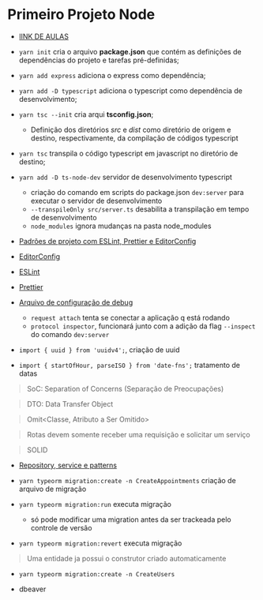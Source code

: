 # Primeiro Projeto Node

- [lINK DE AULAS](https://app.rocketseat.com.br/node/nivel-02/)

- `yarn init` cria o arquivo **package.json** que contém as definições de dependências do projeto e tarefas pré-definidas;
- `yarn add express` adiciona o express como dependência;
- `yarn add -D typescript` adiciona o typescript como dependência de desenvolvimento;
- `yarn tsc --init` cria arqui **tsconfig.json**;

  - Definição dos diretórios _src_ e _dist_ como diretório de origem e destino, respectivamente, da compilação de códigos typescript

- `yarn tsc` transpila o código typescript em javascript no diretório de destino;
- `yarn add -D ts-node-dev` servidor de desenvolvimento typescript

  - criação do comando em scripts do package.json `dev:server` para executar o servidor de desenvolvimento
  - `--transpileOnly src/server.ts` desabilita a transpilação em tempo de desenvolvimento
  - `node_modules` ignora mudanças na pasta node_modules

- [Padrões de projeto com ESLint, Prettier e EditorConfig](https://www.notion.so/Padr-es-de-projeto-com-ESLint-Prettier-e-EditorConfig-0b57b47a24724c859c0cf226aa0cc3a7)
- [EditorConfig](https://www.notion.so/EditorConfig-5f494ae4b47248c1b16681ff74d6766c)
- [ESLint](https://www.notion.so/ESLint-7e455a7ac78b424892329ee064feaf99)
- [Prettier](https://www.notion.so/Prettier-e2c6a3ec188c4cce8890a3e16a0d6425)

- [Arquivo de configuração de debug](.vscode\launch.json)

  - `request attach` tenta se conectar a aplicação q está rodando
  - `protocol inspector`, funcionará junto com a adição da flag `--inspect` do comando `dev:server`

- `import { uuid } from 'uuidv4';`, criação de uuid
- `import { startOfHour, parseISO } from 'date-fns';` tratamento de datas

> SoC: Separation of Concerns (Separação de Preocupações)

> DTO: Data Transfer Object

> Omit<Classe, Atributo a Ser Omitido>

> Rotas devem somente receber uma requisição e solicitar um serviço

> SOLID

- [Repository, service e patterns](https://www.notion.so/Repository-service-e-patterns-82419cceb11c4c4fbbc055ade7fb1ac5)

- `yarn typeorm migration:create -n CreateAppointments` criação de arquivo de migração
- `yarn typeorm migration:run` executa migração
  - só pode modificar uma migration antes da ser trackeada pelo controle de versão
- `yarn typeorm migration:revert` executa migração

> Uma entidade ja possui o construtor criado automaticamente

- `yarn typeorm migration:create -n CreateUsers`

- dbeaver
